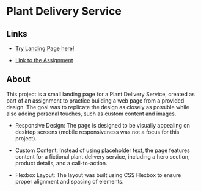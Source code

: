# Plant Delivery Service

## Links
- [Try Landing Page here!](https://vbenedeto.github.io/plants_delivery/)

- [Link to the Assignment](https://www.theodinproject.com/paths/foundations/courses/foundations/lessons/landing-page)

## About
This project is a small landing page for a Plant Delivery Service, created as part of an assignment to practice building a web page from a provided design. The goal was to replicate the design as closely as possible while also adding personal touches, such as custom content and images.

- Responsive Design: The page is designed to be visually appealing on desktop screens (mobile responsiveness was not a focus for this project).

- Custom Content: Instead of using placeholder text, the page features content for a fictional plant delivery service, including a hero section, product details, and a call-to-action.

- Flexbox Layout: The layout was built using CSS Flexbox to ensure proper alignment and spacing of elements.

